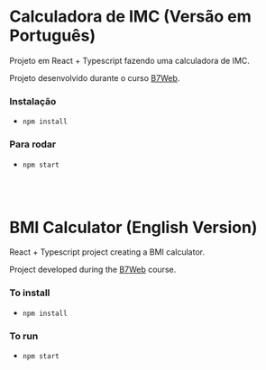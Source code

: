 
# Calculadora de IMC (Versão em Português)

Projeto em React + Typescript fazendo uma calculadora de IMC.

Projeto desenvolvido durante o curso [B7Web](https://b7web.com.br).

### Instalação
- `npm install`

### Para rodar
- `npm start`

<br><br>


# BMI Calculator (English Version)

React + Typescript project creating a BMI calculator.

Project developed during the [B7Web](https://b7web.com.br) course.

### To install
- `npm install`

### To run
- `npm start`